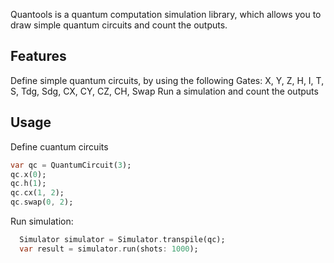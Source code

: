 
Quantools is a quantum computation simulation library, which allows you to draw simple quantum circuits and count the outputs.

## Features

Define simple quantum circuits, by using the following Gates: X, Y, Z, H, I, T, S, Tdg, Sdg, CX, CY, CZ, CH, Swap
Run a simulation and count the outputs


## Usage

Define cuantum circuits
```dart
var qc = QuantumCircuit(3);
qc.x(0);
qc.h(1);
qc.cx(1, 2);
qc.swap(0, 2);
```

Run simulation:
```dart
  Simulator simulator = Simulator.transpile(qc);
  var result = simulator.run(shots: 1000);
```

